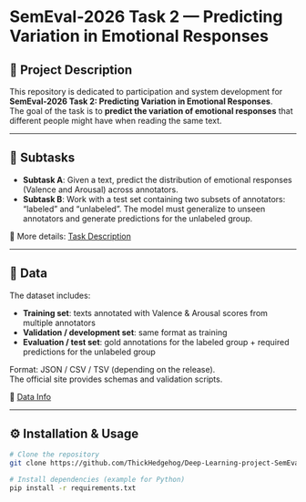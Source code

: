 # SemEval-2026 Task 2 — Predicting Variation in Emotional Responses

## 📌 Project Description

This repository is dedicated to participation and system development for **SemEval-2026 Task 2: Predicting Variation in Emotional Responses**.  
The goal of the task is to **predict the variation of emotional responses** that different people might have when reading the same text.

---

## 🧩 Subtasks

- **Subtask A**: Given a text, predict the distribution of emotional responses (Valence and Arousal) across annotators.  
- **Subtask B**: Work with a test set containing two subsets of annotators: “labeled” and “unlabeled”. The model must generalize to unseen annotators and generate predictions for the unlabeled group.  

📖 More details: [Task Description](https://semeval2026task2.github.io/SemEval-2026-Task2/tasks)

---

## 📂 Data

The dataset includes:
- **Training set**: texts annotated with Valence & Arousal scores from multiple annotators  
- **Validation / development set**: same format as training  
- **Evaluation / test set**: gold annotations for the labeled group + required predictions for the unlabeled group  

Format: JSON / CSV / TSV (depending on the release).  
The official site provides schemas and validation scripts.  

🔗 [Data Info](https://semeval2026task2.github.io/SemEval-2026-Task2/data)

---

## ⚙️ Installation & Usage

```bash
# Clone the repository
git clone https://github.com/ThickHedgehog/Deep-Learning-project-SemEval-2026-Task-2

# Install dependencies (example for Python)
pip install -r requirements.txt
